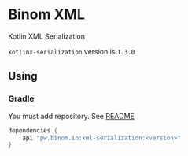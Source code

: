 # Binom XML
Kotlin XML Serialization

`kotlinx-serialization` version is `1.3.0`
## Using
### Gradle
You must add repository. See [README](../../README.md)
```groovy
dependencies {
    api "pw.binom.io:xml-serialization:<version>"
}
```